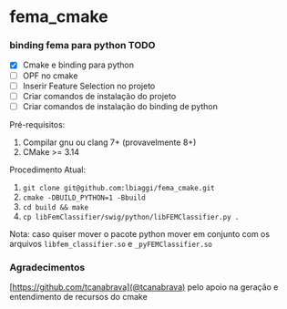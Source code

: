 # fema_cmake

### binding fema para python TODO
- [X] Cmake e binding para python
- [ ] OPF no cmake
- [ ] Inserir Feature Selection no projeto
- [ ] Criar comandos de instalação do projeto
- [ ] Criar comandos de instalação do binding de python

Pré-requisitos:
1. Compilar gnu ou clang  7+ (provavelmente 8+)
2. CMake >= 3.14

Procedimento Atual:

1. `git clone git@github.com:lbiaggi/fema_cmake.git`
2. `cmake -DBUILD_PYTHON=1 -Bbuild`
3. `cd build && make`
4. `cp libFemClassifier/swig/python/libFEMClassifier.py .`

Nota: caso quiser mover o pacote python mover em conjunto com os arquivos `libfem_classifier.so` e `_pyFEMClassifier.so`



### Agradecimentos
[https://github.com/tcanabrava](@tcanabrava) pelo apoio na geração e entendimento de recursos do cmake

